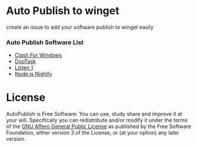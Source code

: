 # Auto Publish to winget

create an issue to add your software publish to winget easily

### Auto Publish Software List

- [Clash For Windows](https://github.com/Fndroid/clash_for_windows_pkg/)
- [DooTask](https://github.com/kuaifan/dootask)
- [Listen 1](https://github.com/listen1/listen1_desktop/)
- [Node.js Nightly](https://nodejs.org/download/nightly/)

# License

AutoPublish is Free Software: You can use, study share and improve it at your will. Specifically you can redistribute and/or
modify it under the terms of the [GNU Affero General Public License](http://www.gnu.org/licenses/gpl-3.0.en.html) as published
by the Free Software Foundation, either version 3 of the License, or (at your option) any later version.